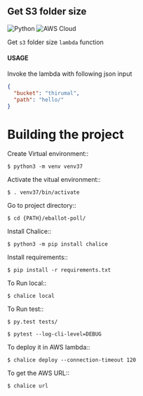 ## Get S3 folder size 

![Python](https://img.shields.io/badge/-Python-333333?style=flat&logo=python)
![AWS Cloud](https://img.shields.io/badge/-AWS%20Cloud-333333?style=flat&logo=amazon)

Get  `s3` folder size `lambda` function

#### USAGE

Invoke the lambda with following json input

```json line
{
  "bucket": "thirumal",
  "path": "hello/"
}
```

Building the project
=================

Create Virtual environment::
   
    $ python3 -m venv venv37

Activate the vitual environment::
    
	$ . venv37/bin/activate
	
Go to project directory::

	$ cd {PATH}/eballot-poll/
	
Install Chalice::

	$ python3 -m pip install chalice

Install requirements::

    $ pip install -r requirements.txt

To Run local::

    $ chalice local
 
To Run test::
	
	$ py.test tests/
	
	$ pytest --log-cli-level=DEBUG
	 
 
To deploy it in AWS lambda::

    $ chalice deploy --connection-timeout 120
    
    
To get the AWS URL::
    
    $ chalice url
    
